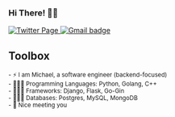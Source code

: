 ### Hi There! 👋🏼


<p align="">
  <a href="https://twitter.com/mhope_2">
    <img src="https://img.shields.io/badge/Twitter-100000?style=for-the-badge&logo=twitter&logoColor=blue" alt="Twitter Page" /> 
  </a>
<!--   <a href="https://www.linkedin.com/in/michael-hope-setriakor">
    <img src="https://img.shields.io/badge/LinkedIn-0077B5?style=for-the-badge&logo=linkedin&logoColor=white" alt="Linkedin badge" />
  </a> -->
  <a href="mailto:hopemichael720@gmail.com">
    <img src="https://img.shields.io/badge/Gmail-D14836?style=for-the-badge&logo=gmail&logoColor=white" alt="Gmail badge" />
  </a>
</p>

## Toolbox
<!-- <img src="https://img.shields.io/badge/Django-092E20?style=for-the-badge&logo=django&logoColor=white" alt="Django" width="70" height="50"/> &nbsp;
<img src="https://api.iconify.design/logos-flask.svg?height=14?background-color=red" alt="Flask" width="70" height="50"/> &nbsp;
<img src="https://img.shields.io/badge/Python-white?style=for-the-badge&logo=python&logoColor=092E20" alt="Python" width="70" height="50"/> &nbsp;
<img src="https://img.shields.io/badge/Expressjs-6cc24a?style=for-the-badge&logo=express&logoColor=white" alt="Expressjs" width="70" height="50"/> &nbsp;
<img src="https://img.shields.io/badge/Go-00ADD8?style=for-the-badge&logo=go&logoColor=white" alt="Go" width="100" height="50"/> &nbsp;
<img src="https://img.shields.io/badge/React-20232A?style=for-the-badge&logo=react&logoColor=61DAFB" alt="React" width="70" height="50"/> &nbsp;
<img src="https://img.shields.io/badge/PostgreSQL-316192?style=for-the-badge&logo=postgresql&logoColor=white" alt="Postgres" width="70" height="50"/> &nbsp;
<img src="https://img.shields.io/badge/MongoDB-4EA94B?style=for-the-badge&logo=mongodb&logoColor=white" alt="MongoDB" width="70" height="50"/> &nbsp;
<img src="https://img.shields.io/badge/-Vue-4fc08d?style=flat&logo=vue-dot-js&logoColor=fff" alt="Vue" width="70" height="50"/> &nbsp;
 -->

<sub> - ⚡ I am Michael, a software engineer (backend-focused) </sub><br>
<sub> - 👨🏽‍💻 Programming Languages: Python, Golang, C++ </sub><br>
<sub> - 👨🏽‍💻 Frameworks: Django, Flask, Go-Gin </sub><br>
<sub> - 👨🏽‍💻 Databases: Postgres, MySQL, MongoDB </sub><br>
<sub> - 🙂 Nice meeting you </sub> 

<!--
**mhope-2/mhope-2** is a ✨ _special_ ✨ repository because its `README.md` (this file) appears on your GitHub profile.

Here are some ideas to get you started:

- 🔭 I’m currently working on ...
- 🌱 I’m currently learning ...
- 👯 I’m looking to collaborate on ...
- 🤔 I’m looking for help with ...
- 💬 Ask me about ...
- 📫 How to reach me: ...
- 😄 Pronouns: ...
- ⚡ Fun fact: ...
- [hi](https://example.com)
-->

